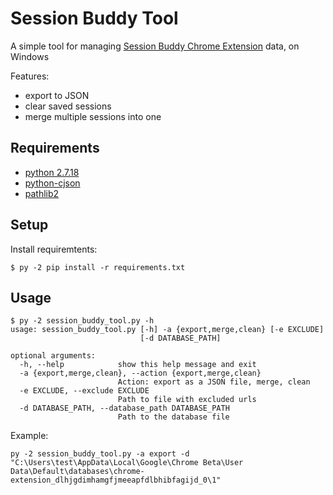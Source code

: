 Session Buddy Tool
===========

A simple tool for managing [Session Buddy Chrome Extension](https://chrome.google.com/webstore/detail/session-buddy/edacconmaakjimmfgnblocblbcdcpbko) data, on Windows

Features:
* export to JSON
* clear saved sessions
* merge multiple sessions into one


## Requirements
* [python 2.7.18](https://www.python.org/downloads/release/python-2718/)
* [python-cjson](https://pypi.org/project/python-cjson/)
* [pathlib2](https://pypi.org/project/pathlib2/)

## Setup

Install requiremtents:
```
$ py -2 pip install -r requirements.txt
```

## Usage
```
$ py -2 session_buddy_tool.py -h
usage: session_buddy_tool.py [-h] -a {export,merge,clean} [-e EXCLUDE]
                             [-d DATABASE_PATH]

optional arguments:
  -h, --help            show this help message and exit
  -a {export,merge,clean}, --action {export,merge,clean}
                        Action: export as a JSON file, merge, clean
  -e EXCLUDE, --exclude EXCLUDE
                        Path to file with excluded urls
  -d DATABASE_PATH, --database_path DATABASE_PATH
                        Path to the database file
```
Example:
```
py -2 session_buddy_tool.py -a export -d "C:\Users\test\AppData\Local\Google\Chrome Beta\User Data\Default\databases\chrome-extension_dlhjgdimhamgfjmeeapfdlbhibfagijd_0\1"
```
